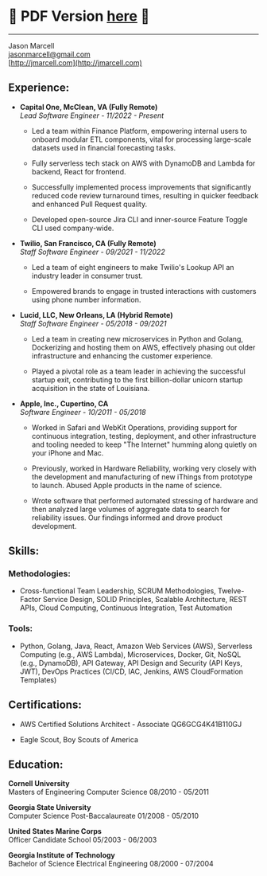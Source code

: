 # 🚨 PDF Version [here](https://github.com/jasmarc/Resume/blob/master/Marcell,%20Jason%20-%20Resume.pdf?raw=true) 🚨

----------

Jason Marcell  
[jasonmarcell@gmail.com](mailto:jasonmarcell@gmail.com)  
[http://jmarcell.com](http://jmarcell.com)  

Experience:
-----------


- **Capital One, McClean, VA (Fully Remote)**  
*Lead Software Engineer - 11/2022 - Present*  
  
    - Led a team within Finance Platform, empowering internal users to onboard modular ETL components, vital for processing large-scale datasets used in financial forecasting tasks.
  
    - Fully serverless tech stack on AWS with DynamoDB and Lambda for backend, React for frontend.
  
    - Successfully implemented process improvements that significantly reduced code review turnaround times, resulting in quicker feedback and enhanced Pull Request quality.
  
    - Developed open-source Jira CLI and inner-source Feature Toggle CLI used company-wide.
  

- **Twilio, San Francisco, CA (Fully Remote)**  
*Staff Software Engineer - 09/2021 - 11/2022*  
  
    - Led a team of eight engineers to make Twilio's Lookup API an industry leader in consumer trust.
  
    - Empowered brands to engage in trusted interactions with customers using phone number information.
  

- **Lucid, LLC, New Orleans, LA (Hybrid Remote)**  
*Staff Software Engineer - 05/2018 - 09/2021*  
  
    - Led a team in creating new microservices in Python and Golang, Dockerizing and hosting them on AWS, effectively phasing out older infrastructure and enhancing the customer experience.
  
    - Played a pivotal role as a team leader in achieving the successful startup exit, contributing to the first billion-dollar unicorn startup acquisition in the state of Louisiana.
  

- **Apple, Inc., Cupertino, CA**  
*Software Engineer - 10/2011 - 05/2018*  
  
    - Worked in Safari and WebKit Operations, providing support for continuous integration, testing, deployment, and other infrastructure and tooling needed to keep "The Internet" humming along quietly on your iPhone and Mac.
  
    - Previously, worked in Hardware Reliability, working very closely with the development and manufacturing of new iThings from prototype to launch. Abused Apple products in the name of science.
  
    - Wrote software that performed automated stressing of hardware and then analyzed large volumes of aggregate data to search for reliability issues. Our findings informed and drove product development.
  



Skills:
-----------

### Methodologies:
  * Cross-functional Team Leadership, SCRUM Methodologies, Twelve-Factor Service Design, SOLID Principles, Scalable Architecture, REST APIs, Cloud Computing, Continuous Integration, Test Automation
  
### Tools:
  * Python, Golang, Java, React, Amazon Web Services (AWS), Serverless Computing (e.g., AWS Lambda), Microservices, Docker, Git, NoSQL (e.g., DynamoDB), API Gateway, API Design and Security (API Keys, JWT), DevOps Practices (CI/CD, IAC, Jenkins, AWS CloudFormation Templates)

Certifications:
--------------


  * AWS Certified Solutions Architect - Associate QG6GCG4K41B110GJ

  * Eagle Scout, Boy Scouts of America


Education:
----------


**Cornell University**  
Masters of Engineering Computer Science 08/2010 - 05/2011

**Georgia State University**  
Computer Science Post-Baccalaureate 01/2008 - 05/2010

**United States Marine Corps**  
Officer Candidate School 05/2003 - 06/2003

**Georgia Institute of Technology**  
Bachelor of Science Electrical Engineering 08/2000 - 07/2004
